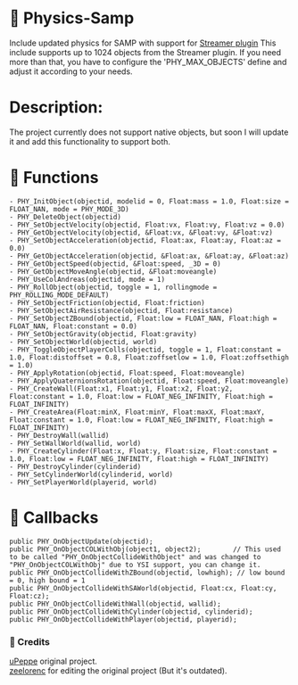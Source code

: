 # 🎢 Physics-Samp
Include updated physics for SAMP with support for [Streamer plugin](https://github.com/samp-incognito/samp-streamer-plugin)
This include supports up to 1024 objects from the Streamer plugin. If you need more than that, you have to configure the 'PHY_MAX_OBJECTS' define and adjust it according to your needs.

# Description:
The project currently does not support native objects, but soon I will update it and add this functionality to support both.

# 📃 Functions
```pawn
- PHY_InitObject(objectid, modelid = 0, Float:mass = 1.0, Float:size = FLOAT_NAN, mode = PHY_MODE_3D)
- PHY_DeleteObject(objectid)
- PHY_SetObjectVelocity(objectid, Float:vx, Float:vy, Float:vz = 0.0)
- PHY_GetObjectVelocity(objectid, &Float:vx, &Float:vy, &Float:vz)
- PHY_SetObjectAcceleration(objectid, Float:ax, Float:ay, Float:az = 0.0)
- PHY_GetObjectAcceleration(objectid, &Float:ax, &Float:ay, &Float:az)
- PHY_GetObjectSpeed(objectid, &Float:speed, _3D = 0)
- PHY_GetObjectMoveAngle(objectid, &Float:moveangle)
- PHY_UseColAndreas(objectid, mode = 1)
- PHY_RollObject(objectid, toggle = 1, rollingmode = PHY_ROLLING_MODE_DEFAULT)
- PHY_SetObjectFriction(objectid, Float:friction)
- PHY_SetObjectAirResistance(objectid, Float:resistance)
- PHY_SetObjectZBound(objectid, Float:low = FLOAT_NAN, Float:high = FLOAT_NAN, Float:constant = 0.0)
- PHY_SetObjectGravity(objectid, Float:gravity)
- PHY_SetObjectWorld(objectid, world)
- PHY_ToggleObjectPlayerColls(objectid, toggle = 1, Float:constant = 1.0, Float:distoffset = 0.8, Float:zoffsetlow = 1.0, Float:zoffsethigh = 1.0)
- PHY_ApplyRotation(objectid, Float:speed, Float:moveangle)
- PHY_ApplyQuaternionsRotation(objectid, Float:speed, Float:moveangle)
- PHY_CreateWall(Float:x1, Float:y1, Float:x2, Float:y2, Float:constant = 1.0, Float:low = FLOAT_NEG_INFINITY, Float:high = FLOAT_INFINITY)
- PHY_CreateArea(Float:minX, Float:minY, Float:maxX, Float:maxY, Float:constant = 1.0, Float:low = FLOAT_NEG_INFINITY, Float:high = FLOAT_INFINITY)
- PHY_DestroyWall(wallid)
- PHY_SetWallWorld(wallid, world)
- PHY_CreateCylinder(Float:x, Float:y, Float:size, Float:constant = 1.0, Float:low = FLOAT_NEG_INFINITY, Float:high = FLOAT_INFINITY)
- PHY_DestroyCylinder(cylinderid)
- PHY_SetCylinderWorld(cylinderid, world)
- PHY_SetPlayerWorld(playerid, world)
```

# 📃 Callbacks
```pawn
public PHY_OnObjectUpdate(objectid);
public PHY_OnObjectCOLWithObj(object1, object2);		// This used to be called "PHY_OnObjectCollideWithObject" and was changed to "PHY_OnObjectCOLWithObj" due to YSI support, you can change it.
public PHY_OnObjectCollideWithZBound(objectid, lowhigh); // low bound = 0, high bound = 1
public PHY_OnObjectCollideWithSAWorld(objectid, Float:cx, Float:cy, Float:cz);
public PHY_OnObjectCollideWithWall(objectid, wallid);
public PHY_OnObjectCollideWithCylinder(objectid, cylinderid);
public PHY_OnObjectCollideWithPlayer(objectid, playerid);
```
### 📁 Credits

[uPeppe](https://github.com/uPeppe/physics.inc) original project.<br>
[zeelorenc](https://github.com/zeelorenc/Object-Physics) for editing the original project (But it's outdated).
